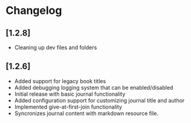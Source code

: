 # Changelog


## [1.2.8]
- Cleaning up dev files and folders

## [1.2.6]
- Added support for legacy book titles
- Added debugging logging system that can be enabled/disabled
- Initial release with basic journal functionality
- Added configuration support for customizing journal title and author
- Implemented give-at-first-join functionality
- Syncronizes journal content with markdown resource file.
